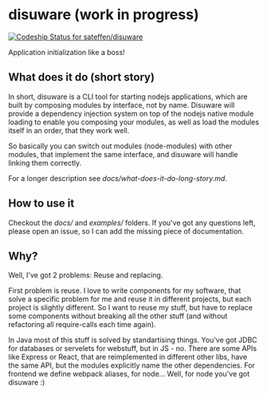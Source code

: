 # disuware (work in progress)

[ ![Codeship Status for sateffen/disuware](https://app.codeship.com/projects/aa841420-e1da-0135-85bf-62c27b79889e/status?branch=master)](https://app.codeship.com/projects/266782)

Application initialization like a boss!

## What does it do (short story)

In short, disuware is a CLI tool for starting nodejs applications, which are built
by composing modules by interface, not by name. Disuware will provide a dependency
injection system on top of the nodejs native module loading to enable you composing
your modules, as well as load the modules itself in an order, that they work well.

So basically you can switch out modules (node-modules) with other modules, that
implement the same interface, and disuware will handle linking them correctly.

For a longer description see *docs/what-does-it-do-long-story.md*.

## How to use it

Checkout the *docs/* and *examples/* folders. If you've got any questions left, please
open an issue, so I can add the missing piece of documentation.

## Why?

Well, I've got 2 problems: Reuse and replacing.

First problem is reuse. I love to write components for my software, that solve a specific
problem for me and reuse it in different projects, but each project is slightly different.
So I want to reuse my stuff, but have to replace some components without breaking all the
other stuff (and without refactoring all require-calls each time again).

In Java most of this stuff is solved by standartising things. You've got JDBC for databases
or servelets for webstuff, but in JS - no. There are some APIs like Express or React,
that are reimplemented in different other libs, have the same API, but the modules
explicitly name the other dependencies. For frontend we define webpack aliases, for node...
Well, for node you've got disuware :)
